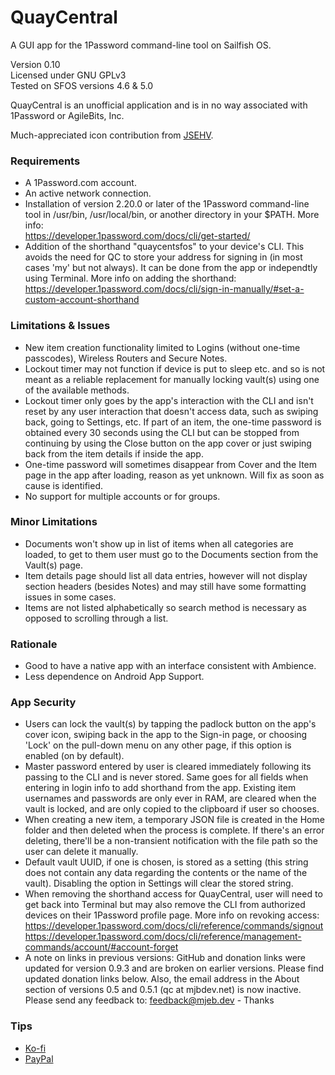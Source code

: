 # QuayCentral
A GUI app for the 1Password command-line tool on Sailfish OS.

Version 0.10  
Licensed under GNU GPLv3  
Tested on SFOS versions 4.6 & 5.0  

QuayCentral is an unofficial application and is in no way associated with 1Password or AgileBits, Inc.  

Much-appreciated icon contribution from [JSEHV](https://github.com/JSEHV).  

### Requirements

- A 1Password.com account.
- An active network connection.
- Installation of version 2.20.0 or later of the 1Password command-line tool in /usr/bin, /usr/local/bin, or another directory in your $PATH. More info:  
    https://developer.1password.com/docs/cli/get-started/
- Addition of the shorthand "quaycentsfos" to your device's CLI. This avoids the need for QC to store your address for signing in (in most cases 'my' but not always). It can be done from the app or independtly using Terminal. More info on adding the shorthand:  
    https://developer.1password.com/docs/cli/sign-in-manually/#set-a-custom-account-shorthand

### Limitations & Issues

- New item creation functionality limited to Logins (without one-time passcodes), Wireless Routers and Secure Notes.
- Lockout timer may not function if device is put to sleep etc. and so is not meant as a reliable replacement for manually locking vault(s) using one of the available methods.
- Lockout timer only goes by the app's interaction with the CLI and isn't reset by any user interaction that doesn't access data, such as swiping back, going to Settings, etc. If part of an item, the one-time password is obtained every 30 seconds using the CLI but can be stopped from continuing by using the Close button on the app cover or just swiping back from the item details if inside the app.
- One-time password will sometimes disappear from Cover and the Item page in the app after loading, reason as yet unknown. Will fix as soon as cause is identified.
- No support for multiple accounts or for groups.

### Minor Limitations

- Documents won't show up in list of items when all categories are loaded, to get to them user must go to the Documents section from the Vault(s) page.
- Item details page should list all data entries, however will not display section headers (besides Notes) and may still have some formatting issues in some cases.
- Items are not listed alphabetically so search method is necessary as opposed to scrolling through a list.

### Rationale

- Good to have a native app with an interface consistent with Ambience.
- Less dependence on Android App Support.

### App Security

- Users can lock the vault(s) by tapping the padlock button on the app's cover icon, swiping back in the app to the Sign-in page, or choosing 'Lock' on the pull-down menu on any other page, if this option is enabled (on by default).
- Master password entered by user is cleared immediately following its passing to the CLI and is never stored. Same goes for all fields when entering in login info to add shorthand from the app. Existing item usernames and passwords are only ever in RAM, are cleared when the vault is locked, and are only copied to the clipboard if user so chooses.
- When creating a new item, a temporary JSON file is created in the Home folder and then deleted when the process is complete. If there's an error deleting, there'll be a non-transient notification with the file path so the user can delete it manually.
- Default vault UUID, if one is chosen, is stored as a setting (this string does not contain any data regarding the contents or the name of the vault). Disabling the option in Settings will clear the stored string.
- When removing the shorthand access for QuayCentral, user will need to get back into Terminal but may also remove the CLI from authorized devices on their 1Password profile page. More info on revoking access:  
    https://developer.1password.com/docs/cli/reference/commands/signout  
    https://developer.1password.com/docs/cli/reference/management-commands/account/#account-forget
- A note on links in previous versions: GitHub and donation links were updated for version 0.9.3 and are broken on earlier versions. Please find updated donation links below. Also, the email address in the About section of versions 0.5 and 0.5.1 (qc at mjbdev.net) is now inactive. Please send any feedback to: [feedback@mjeb.dev](mailto:feedback@mjeb.dev) - Thanks

### Tips

- [Ko-fi](https://ko-fi.com/mjebdev)
- [PayPal](https://paypal.me/mjebdev)
